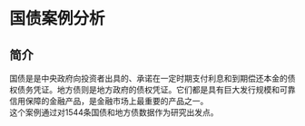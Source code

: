 # 国债案例分析
## 简介
国债是是中央政府向投资者出具的、承诺在一定时期支付利息和到期偿还本金的债权债务凭证。地方债则是地方政府的债权凭证。它们都是具有巨大发行规模和可靠信用保障的金融产品，是金融市场上最重要的产品之一。  
这个案例通过对1544条国债和地方债数据作为研究出发点。  

